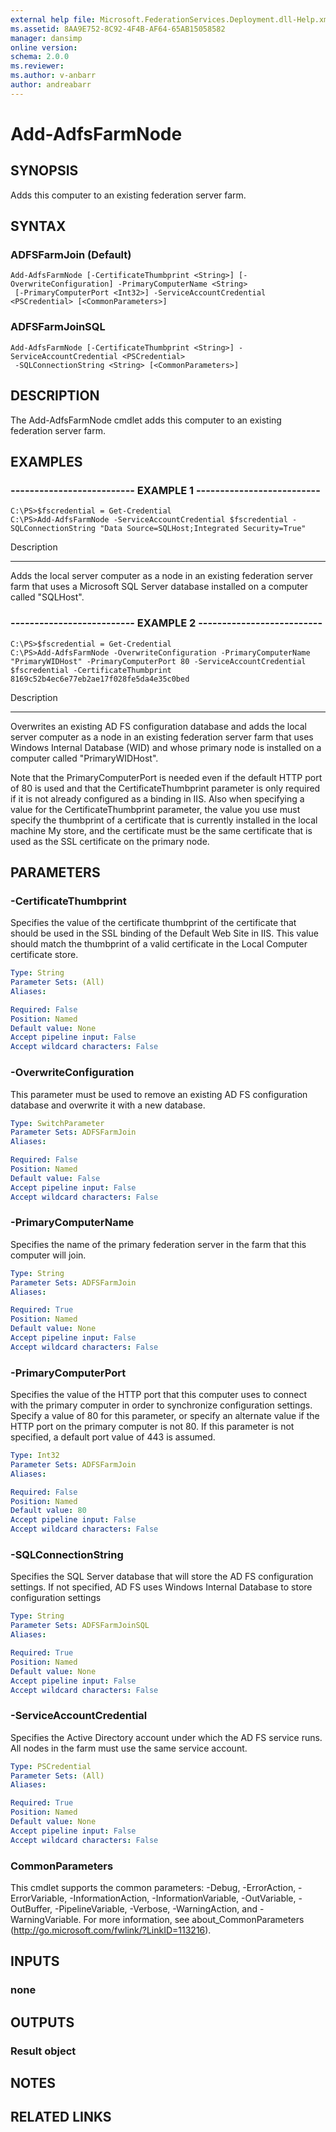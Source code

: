 ```yaml
---
external help file: Microsoft.FederationServices.Deployment.dll-Help.xml
ms.assetid: 8AA9E752-8C92-4F4B-AF64-65AB15058582
manager: dansimp
online version: 
schema: 2.0.0
ms.reviewer:
ms.author: v-anbarr
author: andreabarr
---
```


# Add-AdfsFarmNode

## SYNOPSIS
Adds this computer to an existing federation server farm.

## SYNTAX

### ADFSFarmJoin (Default)
```
Add-AdfsFarmNode [-CertificateThumbprint <String>] [-OverwriteConfiguration] -PrimaryComputerName <String>
 [-PrimaryComputerPort <Int32>] -ServiceAccountCredential <PSCredential> [<CommonParameters>]
```

### ADFSFarmJoinSQL
```
Add-AdfsFarmNode [-CertificateThumbprint <String>] -ServiceAccountCredential <PSCredential>
 -SQLConnectionString <String> [<CommonParameters>]
```

## DESCRIPTION
The Add-AdfsFarmNode cmdlet adds this computer to an existing federation server farm.

## EXAMPLES

### -------------------------- EXAMPLE 1 --------------------------
```
C:\PS>$fscredential = Get-Credential
C:\PS>Add-AdfsFarmNode -ServiceAccountCredential $fscredential -SQLConnectionString "Data Source=SQLHost;Integrated Security=True"
```

Description

-----------

Adds the local server computer as a node in an existing federation server farm that uses a Microsoft SQL Server database installed on a computer called "SQLHost".

### -------------------------- EXAMPLE 2 --------------------------
```
C:\PS>$fscredential = Get-Credential
C:\PS>Add-AdfsFarmNode -OverwriteConfiguration -PrimaryComputerName "PrimaryWIDHost" -PrimaryComputerPort 80 -ServiceAccountCredential $fscredential -CertificateThumbprint 8169c52b4ec6e77eb2ae17f028fe5da4e35c0bed
```

Description

-----------

Overwrites an existing AD FS configuration database and adds the local server computer as a node in an existing federation server farm that uses Windows Internal Database (WID) and whose primary node is installed on a computer called "PrimaryWIDHost".

Note that the PrimaryComputerPort is needed even if the default HTTP port of 80 is used and that the CertificateThumbprint parameter is only required if it is not already configured as a binding in IIS.
Also when specifying a value for the CertificateThumbprint parameter, the value you use must specify the thumbprint of a certificate that is currently installed in the local machine My store, and the certificate must be the same certificate that is used as the SSL certificate on the primary node.

## PARAMETERS

### -CertificateThumbprint
Specifies the value of the certificate thumbprint of the certificate that should be used in the SSL binding of the Default Web Site in IIS.
This value should match the thumbprint of a valid certificate in the Local Computer certificate store.

```yaml
Type: String
Parameter Sets: (All)
Aliases: 

Required: False
Position: Named
Default value: None
Accept pipeline input: False
Accept wildcard characters: False
```

### -OverwriteConfiguration
This parameter must be used to remove an existing AD FS configuration database and overwrite it with a new database.

```yaml
Type: SwitchParameter
Parameter Sets: ADFSFarmJoin
Aliases: 

Required: False
Position: Named
Default value: False
Accept pipeline input: False
Accept wildcard characters: False
```

### -PrimaryComputerName
Specifies the name of the primary federation server in the farm that this computer will join.

```yaml
Type: String
Parameter Sets: ADFSFarmJoin
Aliases: 

Required: True
Position: Named
Default value: None
Accept pipeline input: False
Accept wildcard characters: False
```

### -PrimaryComputerPort
Specifies the value of the HTTP port that this computer uses to connect with the primary computer in order to synchronize configuration settings.
Specify a value of 80 for this parameter, or specify an alternate value if the HTTP port on the primary computer is not 80.
If this parameter is not specified, a default port value of 443 is assumed.

```yaml
Type: Int32
Parameter Sets: ADFSFarmJoin
Aliases: 

Required: False
Position: Named
Default value: 80
Accept pipeline input: False
Accept wildcard characters: False
```

### -SQLConnectionString
Specifies the SQL Server database that will store the AD FS configuration settings.
If not specified, AD FS uses Windows Internal Database to store configuration settings

```yaml
Type: String
Parameter Sets: ADFSFarmJoinSQL
Aliases: 

Required: True
Position: Named
Default value: None
Accept pipeline input: False
Accept wildcard characters: False
```

### -ServiceAccountCredential
Specifies the Active Directory account under which the AD FS service runs.
All nodes in the farm must use the same service account.

```yaml
Type: PSCredential
Parameter Sets: (All)
Aliases: 

Required: True
Position: Named
Default value: None
Accept pipeline input: False
Accept wildcard characters: False
```

### CommonParameters
This cmdlet supports the common parameters: -Debug, -ErrorAction, -ErrorVariable, -InformationAction, -InformationVariable, -OutVariable, -OutBuffer, -PipelineVariable, -Verbose, -WarningAction, and -WarningVariable. For more information, see about_CommonParameters (http://go.microsoft.com/fwlink/?LinkID=113216).

## INPUTS

### none

## OUTPUTS

### Result object

## NOTES

## RELATED LINKS

